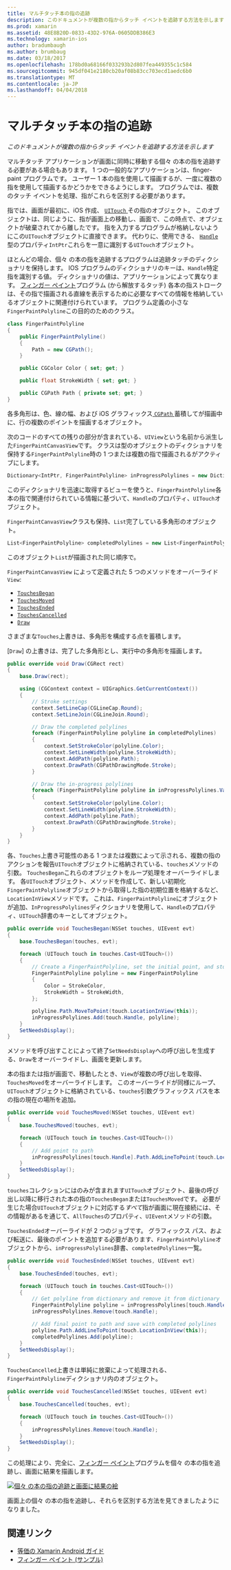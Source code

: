 ```yaml
---
title: マルチタッチ本の指の追跡
description: このドキュメントが複数の指からタッチ イベントを追跡する方法を示します
ms.prod: xamarin
ms.assetid: 48E8B20D-0833-43D2-976A-0605DDB386E3
ms.technology: xamarin-ios
author: bradumbaugh
ms.author: brumbaug
ms.date: 03/18/2017
ms.openlocfilehash: 178bd0a68166f033293b2d807fea449355c1c584
ms.sourcegitcommit: 945df041e2180cb20af08b83cc703ecd1aedc6b0
ms.translationtype: MT
ms.contentlocale: ja-JP
ms.lasthandoff: 04/04/2018
---
```

# <a name="multi-touch-finger-tracking"></a>マルチタッチ本の指の追跡

_このドキュメントが複数の指からタッチ イベントを追跡する方法を示します_

マルチタッチ アプリケーションが画面に同時に移動する個々 の本の指を追跡する必要がある場合もあります。 1 つの一般的なアプリケーションは、finger-paint プログラムです。 ユーザー 1 本の指を使用して描画するが、一度に複数の指を使用して描画するかどうかをできるようにします。 プログラムでは、複数のタッチ イベントを処理、指がこれらを区別する必要があります。

指では、画面が最初に、iOS 作成、 [ `UITouch` ](https://developer.xamarin.com/api/type/UIKit.UITouch/)その指のオブジェクト。 このオブジェクトは、同じように、指が画面上の移動し、画面で、この時点で、オブジェクトが破棄されてから離したです。 指を入力するプログラムが格納しないようにこの`UITouch`オブジェクトに直接できます。 代わりに、使用できる、 [ `Handle` ](https://developer.xamarin.com/api/property/Foundation.NSObject.Handle/)型のプロパティ`IntPtr`これらを一意に識別する`UITouch`オブジェクト。

ほとんどの場合、個々 の本の指を追跡するプログラムは追跡タッチのディクショナリを保持します。 IOS プログラムのディクショナリのキーは、`Handle`特定指を識別する値。 ディクショナリの値は、アプリケーションによって異なります。 [フィンガー ペイント](https://developer.xamarin.com/samples/monotouch/ApplicationFundamentals/FingerPaint)プログラム (から解放するタッチ) 各本の指ストロークは、その指で描画される直線を表示するために必要なすべての情報を格納しているオブジェクトに関連付けられています。 プログラム定義の小さな`FingerPaintPolyline`この目的のためのクラス。

```csharp
class FingerPaintPolyline
{
    public FingerPaintPolyline()
    {
        Path = new CGPath();
    }

    public CGColor Color { set; get; }

    public float StrokeWidth { set; get; }

    public CGPath Path { private set; get; }
}
```

各多角形は、色、線の幅、および iOS グラフィックス[ `CGPath` ](https://developer.xamarin.com/api/type/CoreGraphics.CGPath/)蓄積してが描画中に、行の複数のポイントを描画するオブジェクト。


次のコードのすべての残りの部分が含まれている、`UIView`という名前から派生した`FingerPaintCanvasView`です。 クラスは型のオブジェクトのディクショナリを保持する`FingerPaintPolyline`時の 1 つまたは複数の指で描画されるがアクティブにします。

```csharp
Dictionary<IntPtr, FingerPaintPolyline> inProgressPolylines = new Dictionary<IntPtr, FingerPaintPolyline>();
```

このディクショナリを迅速に取得するビューを使うと、`FingerPaintPolyline`各本の指で関連付けられている情報に基づいて、`Handle`のプロパティ、`UITouch`オブジェクト。

`FingerPaintCanvasView`クラスも保持、`List`完了している多角形のオブジェクト。

```csharp
List<FingerPaintPolyline> completedPolylines = new List<FingerPaintPolyline>();
```

このオブジェクト`List`が描画された同じ順序で。

`FingerPaintCanvasView` によって定義された 5 つのメソッドをオーバーライド`View`:

- [`TouchesBegan`](https://developer.xamarin.com/api/member/UIKit.UIResponder.TouchesBegan/p/Foundation.NSSet/UIKit.UIEvent/)
- [`TouchesMoved`](https://developer.xamarin.com/api/member/UIKit.UIResponder.TouchesMoved/p/Foundation.NSSet/UIKit.UIEvent/)
- [`TouchesEnded`](https://developer.xamarin.com/api/member/UIKit.UIResponder.TouchesEnded/p/Foundation.NSSet/UIKit.UIEvent/)
- [`TouchesCancelled`](https://developer.xamarin.com/api/member/UIKit.UIResponder.TouchesCancelled/p/Foundation.NSSet/UIKit.UIEvent/)
- [`Draw`](https://developer.xamarin.com/api/member/UIKit.UIView.Draw/p/CoreGraphics.CGRect/)

さまざまな`Touches`上書きは、多角形を構成する点を蓄積します。

[`Draw`] の上書きは、完了した多角形とし、実行中の多角形を描画します。

```csharp
public override void Draw(CGRect rect)
{
    base.Draw(rect);

    using (CGContext context = UIGraphics.GetCurrentContext())
    {
        // Stroke settings
        context.SetLineCap(CGLineCap.Round);
        context.SetLineJoin(CGLineJoin.Round);

        // Draw the completed polylines
        foreach (FingerPaintPolyline polyline in completedPolylines)
        {
            context.SetStrokeColor(polyline.Color);
            context.SetLineWidth(polyline.StrokeWidth);
            context.AddPath(polyline.Path);
            context.DrawPath(CGPathDrawingMode.Stroke);
        }

        // Draw the in-progress polylines
        foreach (FingerPaintPolyline polyline in inProgressPolylines.Values)
        {
            context.SetStrokeColor(polyline.Color);
            context.SetLineWidth(polyline.StrokeWidth);
            context.AddPath(polyline.Path);
            context.DrawPath(CGPathDrawingMode.Stroke);
        }
    }
}
```

各、`Touches`上書き可能性のある 1 つまたは複数によって示される、複数の指のアクションを報告`UITouch`オブジェクトに格納されている、`touches`メソッドの引数。 `TouchesBegan`これらのオブジェクトをループ処理をオーバーライドします。 各`UITouch`オブジェクト、メソッドを作成して、新しい初期化`FingerPaintPolyline`オブジェクトから取得した指の初期位置を格納するなど、`LocationInView`メソッドです。 これは、`FingerPaintPolyline`にオブジェクトが追加、`InProgressPolylines`ディクショナリを使用して、`Handle`のプロパティ、`UITouch`辞書のキーとしてオブジェクト。

```csharp
public override void TouchesBegan(NSSet touches, UIEvent evt)
{
    base.TouchesBegan(touches, evt);

    foreach (UITouch touch in touches.Cast<UITouch>())
    {
        // Create a FingerPaintPolyline, set the initial point, and store it
        FingerPaintPolyline polyline = new FingerPaintPolyline
        {
            Color = StrokeColor,
            StrokeWidth = StrokeWidth,
        };

        polyline.Path.MoveToPoint(touch.LocationInView(this));
        inProgressPolylines.Add(touch.Handle, polyline);
    }
    SetNeedsDisplay();
}
```

メソッドを呼び出すことによって終了`SetNeedsDisplay`への呼び出しを生成する、`Draw`をオーバーライドし、画面を更新します。

本の指または指が画面で、移動したとき、`View`が複数の呼び出しを取得、`TouchesMoved`をオーバーライドします。 このオーバーライドが同様にループ、`UITouch`オブジェクトに格納されている、`touches`引数グラフィックス パスを本の指の現在の場所を追加。

```csharp
public override void TouchesMoved(NSSet touches, UIEvent evt)
{
    base.TouchesMoved(touches, evt);

    foreach (UITouch touch in touches.Cast<UITouch>())
    {
        // Add point to path
        inProgressPolylines[touch.Handle].Path.AddLineToPoint(touch.LocationInView(this));
    }
    SetNeedsDisplay();
}
```

`touches`コレクションにはのみが含まれます`UITouch`オブジェクト、最後の呼び出し以降に移行された本の指の`TouchesBegan`または`TouchesMoved`です。 必要が生じた場合`UITouch`オブジェクトに対応する*すべて*指が画面に現在接続には、その情報があるを通じて、`AllTouches`のプロパティ、`UIEvent`メソッドの引数。

`TouchesEnded`オーバーライドが 2 つのジョブです。 グラフィックス パス、および転送に、最後のポイントを追加する必要があります、`FingerPaintPolyline`オブジェクトから、`inProgressPolylines`辞書、`completedPolylines`一覧。

```csharp
public override void TouchesEnded(NSSet touches, UIEvent evt)
{
    base.TouchesEnded(touches, evt);

    foreach (UITouch touch in touches.Cast<UITouch>())
    {
        // Get polyline from dictionary and remove it from dictionary
        FingerPaintPolyline polyline = inProgressPolylines[touch.Handle];
        inProgressPolylines.Remove(touch.Handle);

        // Add final point to path and save with completed polylines
        polyline.Path.AddLineToPoint(touch.LocationInView(this));
        completedPolylines.Add(polyline);
    }
    SetNeedsDisplay();
}
```

`TouchesCancelled`上書きは単純に放棄によって処理される、`FingerPaintPolyline`ディクショナリ内のオブジェクト。

```csharp
public override void TouchesCancelled(NSSet touches, UIEvent evt)
{
    base.TouchesCancelled(touches, evt);

    foreach (UITouch touch in touches.Cast<UITouch>())
    {
        inProgressPolylines.Remove(touch.Handle);
    }
    SetNeedsDisplay();
}
```

この処理により、完全に、[フィンガー ペイント](https://developer.xamarin.com/samples/monotouch/ApplicationFundamentals/FingerPaint)プログラムを個々 の本の指を追跡し、画面に結果を描画します。

[![](touch-tracking-images/image01.png "個々 の本の指の追跡と画面に結果の絵")](touch-tracking-images/image01.png#lightbox)

画面上の個々 の本の指を追跡し、それらを区別する方法を見てきましたようになりました。



## <a name="related-links"></a>関連リンク

- [等価の Xamarin Android ガイド](~/android/app-fundamentals/touch/touch-tracking.md)
- [フィンガー ペイント (サンプル)](https://developer.xamarin.com/samples/monotouch/ApplicationFundamentals/FingerPaint)
